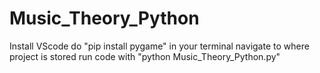# Music_Theory_Python

Install VScode
do "pip install pygame" in your terminal
navigate to where project is stored
run code with "python Music_Theory_Python.py"